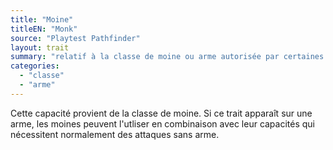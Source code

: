 ```yaml
---
title: "Moine"
titleEN: "Monk"
source: "Playtest Pathfinder"
layout: trait
summary: "relatif à la classe de moine ou arme autorisée par certaines capacités de moine"
categories:
  - "classe"
  - "arme"
---
```

Cette capacité provient de la classe de moine.  Si ce trait apparaît sur une arme, les moines peuvent l'utliser en combinaison avec leur capacités qui nécessitent normalement des attaques sans arme.

